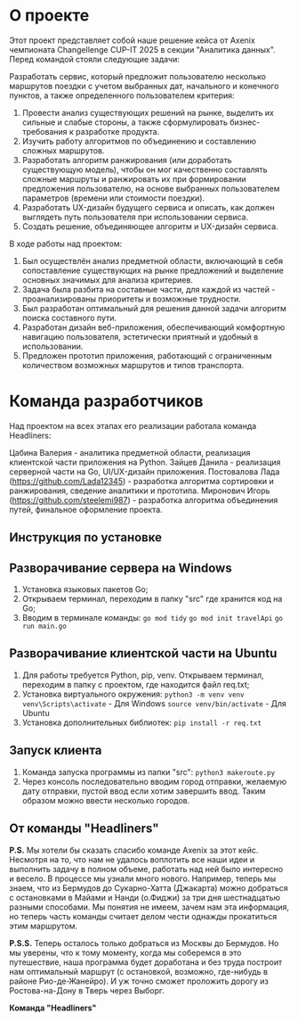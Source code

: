 # О проекте

Этот проект представляет собой наше решение кейса от Axenix чемпионата Changellenge CUP-IT 2025 в секции "Аналитика данных". Перед командой стояли следующие задачи:

Разработать сервис, который предложит пользователю несколько маршрутов поездки с учетом выбранных дат, начального и конечного пунктов, а также определенного пользователем критерия:

1. Провести анализ существующих решений на рынке, выделить их сильные и слабые стороны, а также сформулировать бизнес-требования к разработке продукта.
2. Изучить работу алгоритмов по объединению и составлению сложных маршрутов.
3. Разработать алгоритм ранжирования (или доработать существующую модель), чтобы он мог качественно составлять сложные маршруты и ранжировать их при формировании предложения пользователю, на основе выбранных пользователем параметров (времени или стоимости поездки).
4. Разработать UX-дизайн будущего сервиса и описать, как должен выглядеть путь пользователя при использовании сервиса. 
5. Создать решение, объединяющее алгоритм и UX-дизайн сервиса.

В ходе работы над проектом:

1. Был осуществлён анализ предметной области, включающий в себя сопоставление существующих на рынке предложений и выделение основных значимых для анализа критериев.
2. Задача была разбита на составные части, для каждой из частей - проанализированы приоритеты и возможные трудности.
3. Был разработан оптимальный для решения данной задачи алгоритм поиска составного пути.
4. Разработан дизайн веб-приложения, обеспечивающий комфортную навигацию пользователя, эстетически приятный и удобный в использовании.
5. Предложен прототип приложения, работающий с ограниченным количеством возможных маршрутов и типов транспорта.

# Команда разработчиков

Над проектом на всех этапах его реализации работала команда Headliners:

Цабина Валерия - аналитика предметной области, реализация клиентской части приложения на Python.
Зайцев Данила - реализация серверной части на Go, UI/UX-дизайн приложения.
Постовалова Лада (https://github.com/Lada12345) - разработка алгоритма сортировки и ранжирования, сведение аналитики и прототипа.
Миронович Игорь (https://github.com/steelemi987) - разработка алгоритма объединения путей, финальное оформление проекта.

## Инструкция по установке

## Разворачивание сервера на Windows

1. Установка языковых пакетов Go;
2. Открываем терминал, переходим в папку "src" где хранится код на Go;
3. Вводим в терминале команды:
    `go mod tidy`
    `go mod init travelApi`
    `go run main.go`

## Разворачивание клиентской части на Ubuntu

1. Для работы требуется Python, pip, venv. Открываем терминал, переходим в папку с проектом, где находится файл req.txt;
2. Установка виртуального окружения:
    `python3 -m venv venv`
    `venv\Scripts\activate` - Для Windows
    `source venv/bin/activate` - Для Ubuntu
2. Установка дополнительных библиотек:
    `pip install -r req.txt`
## Запуск клиента

1. Команда запуска программы из папки "src":
    `python3 makeroute.py`
2. Через консоль последовательно вводим город отправки, желаемую дату отправки, пустой ввод если хотим завершить ввод. Таким образом можно ввести несколько городов.


## От команды "Headliners"

 **P.S.** Мы хотели бы сказать спасибо команде Axenix за этот кейс. 
 Несмотря на то, что нам не удалось воплотить все наши идеи и выполнить задачу в полном объеме, 
 работать над ней было интересно и весело. В процессе мы узнали много нового. Например, теперь мы знаем, 
 что из Бермудов до Сукарно-Хатта (Джакарта) можно добраться с остановками в Майами и Нанди (о.Фиджи) 
 за три дня шестнадцатью разными способами. Мы понятия не имеем, зачем нам эта информация, 
 но теперь часть команды считает делом чести однажды прокатиться этим маршрутом. 

 **P.S.S.** Теперь осталось только добраться из Москвы до Бермудов. 
 Но мы уверены, что к тому моменту, когда мы соберемся в это путешествие, 
 наша программа будет доработана и без труда построит нам оптимальный маршрут 
 (с остановкой, возможно, где-нибудь в районе Рио-де-Жанейро). 
 И уж точно сможет проложить дорогу из Ростова-на-Дону в Тверь через Выборг. 

 **Команда "Headliners"**
